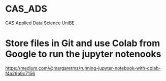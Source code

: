 # CAS_ADS
CAS Applied Data Science UniBE
# Store files in Git and use Colab from Google to run the jupyter notenooks
https://medium.com/@margaretmz/running-jupyter-notebook-with-colab-f4a29a9c7156 

